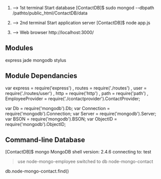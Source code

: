 
                 
1. --> 1st terminal Start database
[ContactDB]$ sudo mongod --dbpath /pathto/public_html/ContactDB/data

2. --> 2nd terminal Start application server
[ContactDB]$ node app.js

3. --> Web browser
http://localhost:3000/

Modules
----------
 express
 jade
 mongodb
 stylus

Module Dependancies
-----------
var express = require('express')
  , routes = require('./routes')
  , user = require('./routes/user')
  , http = require('http')
  , path = require('path')
  , EmployeeProvider = require('./contactprovider').ContactProvider;

var Db = require('mongodb').Db;
var Connection = require('mongodb').Connection;
var Server = require('mongodb').Server;
var BSON = require('mongodb').BSON;
var ObjectID = require('mongodb').ObjectID;

Command-line Database
----------------------
[ContactDB]$ mongo
MongoDB shell version: 2.4.6
connecting to: test
> use node-mongo-employee
switched to db node-mongo-contact
>

db.node-mongo-contact.find()

